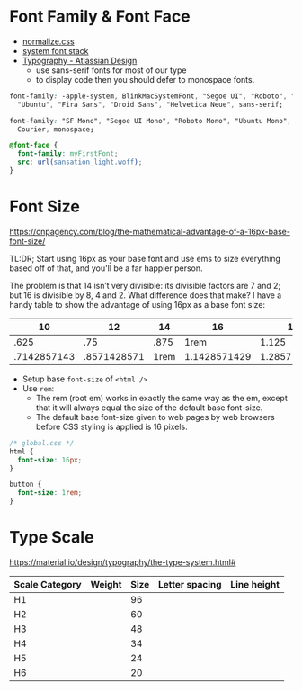 # Font Family & Font Face

- [normalize.css](https://github.com/necolas/normalize.css/issues/665)
- [system font stack](https://css-tricks.com/snippets/css/system-font-stack/)
- [Typography - Atlassian Design](https://atlassian.design/guidelines/product/foundations/typography)
  - use sans-serif fonts for most of our type
  - to display code then you should defer to monospace fonts.

```css
font-family: -apple-system, BlinkMacSystemFont, "Segoe UI", "Roboto", "Oxygen",
  "Ubuntu", "Fira Sans", "Droid Sans", "Helvetica Neue", sans-serif;
```

```css
font-family: "SF Mono", "Segoe UI Mono", "Roboto Mono", "Ubuntu Mono", Menlo,
  Courier, monospace;
```

```css
@font-face {
  font-family: myFirstFont;
  src: url(sansation_light.woff);
}
```

# Font Size

https://cnpagency.com/blog/the-mathematical-advantage-of-a-16px-base-font-size/

TL:DR; Start using 16px as your base font and use ems to size everything based off of that, and you'll be a far happier person.

The problem is that 14 isn’t very divisible: its divisible factors are 7 and 2; but 16 is divisible by 8, 4 and 2. What difference does that make? I have a handy table to show the advantage of using 16px as a base font size:

| 10          | 12          | 14   | 16           | 18           | 20           | 22           | 24           |
| ----------- | ----------- | ---- | ------------ | ------------ | ------------ | ------------ | ------------ |
| .625        | .75         | .875 | 1rem         | 1.125        | 1.25         | 1.375        | 1.5          |
| .7142857143 | .8571428571 | 1rem | 1.1428571429 | 1.2857142857 | 1.4285714286 | 1.5714285714 | 1.7142857143 |

- Setup base `font-size` of `<html />`
- Use `rem`:
  - The rem (root em) works in exactly the same way as the em, except that it will always equal the size of the default base font-size.
  - The default base font-size given to web pages by web browsers before CSS styling is applied is 16 pixels.

```css
/* global.css */
html {
  font-size: 16px;
}

button {
  font-size: 1rem;
}
```

# Type Scale

https://material.io/design/typography/the-type-system.html#

| Scale Category | Weight | Size | Letter spacing | Line height |
| -------------- | ------ | ---- | -------------- | ----------- |
| H1             |        | 96   |
| H2             |        | 60   |
| H3             |        | 48   |
| H4             |        | 34   |
| H5             |        | 24   |
| H6             |        | 20   |
